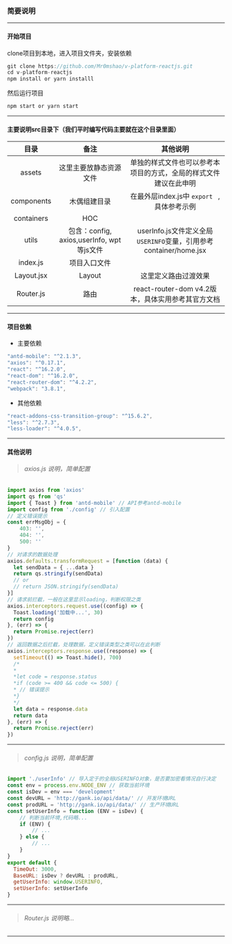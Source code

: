 
### 简要说明
------

#### 开始项目

clone项目到本地，进入项目文件夹，安装依赖

```javascript
git clone https://github.com/Mr0mshao/v-platform-reactjs.git
cd v-platform-reactjs
npm install or yarn installl
```
然后运行项目

```bash
npm start or yarn start
```

------

#### 主要说明src目录下（我们平时编写代码主要就在这个目录里面）
|目录|备注|其他说明|
|:-------:|:-------------:| :----------:|
|assets|这里主要放静态资源文件|单独的样式文件也可以参考本项目的方式，全局的样式文件建议在此申明|
|components|木偶组建目录|在最外层index.js中	`export ` ,具体参考示例|
|containers|HOC||
|utils|包含：config, axios,userInfo, wpt等js文件|userInfo.js文件定义全局`USERINFO`变量，引用参考container/home.jsx|
|index.js|项目入口文件||
|Layout.jsx|Layout|这里定义路由过渡效果|
|Router.js|路由|react-router-dom v4.2版本，具体实用参考其官方文档|

-----

#### 项目依赖

* 主要依赖

```javascript
"antd-mobile": "^2.1.3",
"axios": "^0.17.1",
"react": "^16.2.0",
"react-dom": "^16.2.0",
"react-router-dom": "^4.2.2",
"webpack": "3.8.1",
```
* 其他依赖

```javascript
"react-addons-css-transition-group": "^15.6.2",
"less": "^2.7.3",
"less-loader": "^4.0.5",
```

-----
#### 其他说明
> ###### axios.js 说明，简单配置
> 
```javascript
import axios from 'axios'
import qs from 'qs'
import { Toast } from 'antd-mobile' // API参考antd-mobile
import config from './config' // 引入配置
// 定义错误提示
const errMsgObj = {
	403: '',
	404: '',
	500: ''
}
// 对请求的数据处理
axios.defaults.transformRequest = [function (data) {
  let sendData = { ...data }
  return qs.stringify(sendData)
  // or
  // return JSON.stringify(sendData)
}]
// 请求前拦截，一般在这里显示loading，判断权限之类
axios.interceptors.request.use((config) => {
  Toast.loading('加载中...', 30)
  return config
}, (err) => {
  return Promise.reject(err)
})
// 返回数据之后拦截，处理数据，定义错误类型之类可以在此判断
axios.interceptors.response.use((response) => {
  setTimeout(() => Toast.hide(), 700)
  /*
  *
  *let code = response.status
  *if (code >= 400 && code <= 500) {
  *	// 错误提示
  *}
  */
  let data = response.data
  return data
}, (err) => {
  return Promise.reject(err)
})
```

----

> ###### config.js 说明，简单配置
> 
```javascript
import './userInfo' // 导入定于的全局USERINFO对象，是否要加密看情况自行决定
const env = process.env.NODE_ENV // 获取当前环境
const isDev = env === 'development'
const devURL = 'http://gank.io/api/data/' // 开发环境URL
const prodURL = 'http://gank.io/api/data/' // 生产环境URL
const setUserInfo = function (ENV = isDev) {
	// 判断当前环境,代码略...
	if (ENV) {
		// ...
	} else {
		// ...
	}
}
export default {
  TimeOut: 3000, 
  BaseURL: isDev ? devURL : prodURL,
  getUserInfo: window.USERINFO,
  setUserInfo: setUserInfo
}
```

----

> ###### Router.js 说明略...

----












